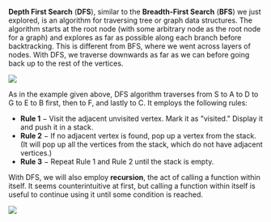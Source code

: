 <!--title={Depth First Search}-->

<!--concepts{Depth First Search}-->

<!--badges={Algorithmns:10}-->

**Depth First Search** (**DFS**), similar to the **Breadth-First Search** (**BFS**) we just explored, is an algorithm for traversing tree or graph data structures. The algorithm starts at the root node (with some arbitrary node as the root node for a graph) and explores as far as possible along each branch before backtracking. This is different from BFS, where we went across layers of nodes. With DFS, we traverse downwards as far as we can before going back up to the rest of the vertices.

![](https://i.imgur.com/Mty3gRG.jpg)

As in the example given above, DFS algorithm traverses from S to A to D to G to E to B first, then to F, and lastly to C. It employs the following rules:

- **Rule 1** − Visit the adjacent unvisited vertex. Mark it as "visited." Display it and push it in a stack.
- **Rule 2** − If no adjacent vertex is found, pop up a vertex from the stack. (It will pop up all the vertices from the stack, which do not have adjacent vertices.)
- **Rule 3** − Repeat Rule 1 and Rule 2 until the stack is empty.

With DFS, we will also employ **recursion**, the act of calling a function within itself. It seems counterintuitive at first, but calling a function within itself is useful to continue using it until some condition is reached. 

![](https://i.imgur.com/bf5i7Gz.png)
